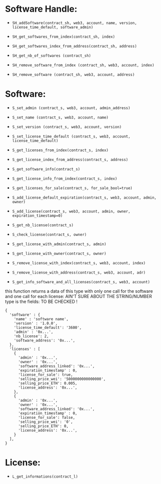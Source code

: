 # Software Handle:

- `SH_addSoftware(contract_sh, web3, account, name, version, license_time_default, software_admin)`

- `SH_get_softwares_from_index(contract_sh, index)`

- `SH_get_softwares_index_from_address(contract_sh, address)`

- `SH_get_nb_of_softwares (contract_sh)`

- `SH_remove_software_from_index (contract_sh, web3, account, index)`

- `SH_remove_software (contract_sh, web3, account, address)`

# Software: 

- `S_set_admin (contract_s, web3, account, admin_address)`

- `S_set_name (contract_s, web3, account, name)`

- `S_set_version (contract_s, web3, account, version)`

- `S_set_license_time_default (contract_s, web3, account, license_time_default)`

- `S_get_licenses_from_index(contract_s, index)`

- `S_get_license_index_from_address(contract_s, address)`

- `S_get_software_info(contract_s)`

- `S_get_license_info_from_index(contract_s, index)`

- `S_get_licenses_for_sale(contract_s, for_sale_bool=true)`

- `S_add_license_default_expiration(contract_s, web3, account, admin, owner)`

- `S_add_license(contract_s, web3, account, admin, owner, expiration_timestamp=0)`

- `S_get_nb_license(contract_s)`

- `S_check_license(contract_s, owner)`

- `S_get_license_with_admin(contract_s, admin)`

- `S_get_license_with_owner(contract_s, owner)`

- `S_remove_license_with_index(contract_s, web3, account, index)`

- `S_remove_license_with_address(contract_s, web3, account, adr)`


- `S_get_info_software_and_all_licenses(contract_s, web3, account)`

this function returns a data of this type with only one call for the software and one call for each license:
AIN'T SURE ABOUT THE STRING/NUMBER type is the fields: TO BE CHECKED !
```
{
  'software' : {
    'name' : 'software name',
    'version' : '1.0.0',
    'license_time_default': '3600',
    'admin' : '0x...',
    'nb_license': 2,
    'software_address': '0x...',
  },
  'licenses' : [
    {
      'admin' : '0x...',
      'owner' : '0x...',
      'software_address_linked': '0x...',
      'expiration_timestamp' : 0,
      'license_for_sale': true,
      'selling_price_wei': '5000000000000000',
      'selling_price_ETH': 0.005,
      'license_address': '0x...',
    },
    {
      'admin' : '0x...',
      'owner' : '0x...',
      'software_address_linked': '0x...',
      'expiration_timestamp' : 0,
      'license_for_sale': false,
      'selling_price_wei': '0',
      'selling_price_ETH': 0,
      'license_address': '0x...',
    }
  ],
}
```


# License:

- `L_get_informations(contract_l)`